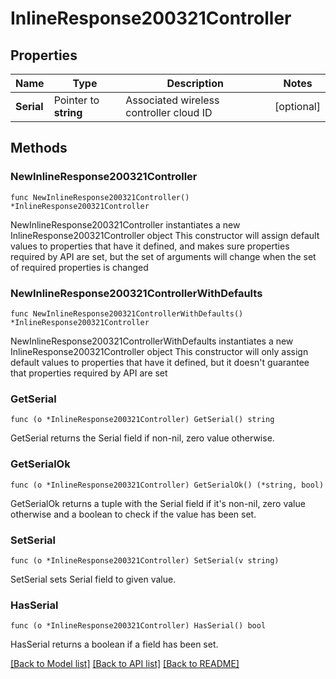 # InlineResponse200321Controller

## Properties

Name | Type | Description | Notes
------------ | ------------- | ------------- | -------------
**Serial** | Pointer to **string** | Associated wireless controller cloud ID | [optional] 

## Methods

### NewInlineResponse200321Controller

`func NewInlineResponse200321Controller() *InlineResponse200321Controller`

NewInlineResponse200321Controller instantiates a new InlineResponse200321Controller object
This constructor will assign default values to properties that have it defined,
and makes sure properties required by API are set, but the set of arguments
will change when the set of required properties is changed

### NewInlineResponse200321ControllerWithDefaults

`func NewInlineResponse200321ControllerWithDefaults() *InlineResponse200321Controller`

NewInlineResponse200321ControllerWithDefaults instantiates a new InlineResponse200321Controller object
This constructor will only assign default values to properties that have it defined,
but it doesn't guarantee that properties required by API are set

### GetSerial

`func (o *InlineResponse200321Controller) GetSerial() string`

GetSerial returns the Serial field if non-nil, zero value otherwise.

### GetSerialOk

`func (o *InlineResponse200321Controller) GetSerialOk() (*string, bool)`

GetSerialOk returns a tuple with the Serial field if it's non-nil, zero value otherwise
and a boolean to check if the value has been set.

### SetSerial

`func (o *InlineResponse200321Controller) SetSerial(v string)`

SetSerial sets Serial field to given value.

### HasSerial

`func (o *InlineResponse200321Controller) HasSerial() bool`

HasSerial returns a boolean if a field has been set.


[[Back to Model list]](../README.md#documentation-for-models) [[Back to API list]](../README.md#documentation-for-api-endpoints) [[Back to README]](../README.md)


